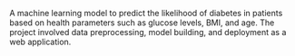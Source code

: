A  machine learning model to predict the likelihood of diabetes in patients based on health parameters such as glucose levels, BMI, and age. The project involved data preprocessing, model building, and deployment as a web application.

